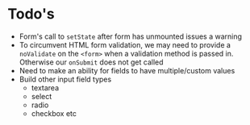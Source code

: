# Todo's

- Form's call to `setState` after form has unmounted issues a warning
- To circumvent HTML form validation, we may need to provide a `noValidate` on the `<form>` when a validation method is passed in. Otherwise our `onSubmit` does not get called
- Need to make an ability for fields to have multiple/custom values
- Build other input field types
  - textarea
  - select
  - radio
  - checkbox etc
